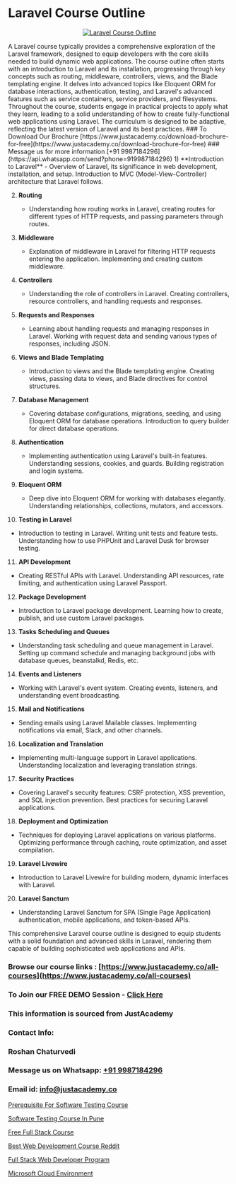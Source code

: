 # Laravel Course Outline

<p align="center">
  <a href="https://justacademy.co/storage2/course_image/1676637388_course_image.webp">
    <img src="https://justacademy.co/course-detail/laravel-training" alt="Laravel Course Outline">
  </a>
</p>
A Laravel course typically provides a comprehensive exploration of the Laravel framework, designed to equip developers with the core skills needed to build dynamic web applications. The course outline often starts with an introduction to Laravel and its installation, progressing through key concepts such as routing, middleware, controllers, views, and the Blade templating engine. It delves into advanced topics like Eloquent ORM for database interactions, authentication, testing, and Laravel's advanced features such as service containers, service providers, and filesystems. Throughout the course, students engage in practical projects to apply what they learn, leading to a solid understanding of how to create fully-functional web applications using Laravel. The curriculum is designed to be adaptive, reflecting the latest version of Laravel and its best practices.
### To Download Our Brochure [https://www.justacademy.co/download-brochure-for-free](https://www.justacademy.co/download-brochure-for-free)
### Message us for more information [+91 9987184296](https://api.whatsapp.com/send?phone=919987184296)
1) **Introduction to Laravel**  
   - Overview of Laravel, its significance in web development, installation, and setup. Introduction to MVC (Model-View-Controller) architecture that Laravel follows.
   
2) **Routing**   
   - Understanding how routing works in Laravel, creating routes for different types of HTTP requests, and passing parameters through routes.
   
3) **Middleware**  
   - Explanation of middleware in Laravel for filtering HTTP requests entering the application. Implementing and creating custom middleware.
   
4) **Controllers**  
   - Understanding the role of controllers in Laravel. Creating controllers, resource controllers, and handling requests and responses.
   
5) **Requests and Responses**  
   - Learning about handling requests and managing responses in Laravel. Working with request data and sending various types of responses, including JSON.
   
6) **Views and Blade Templating**  
   - Introduction to views and the Blade templating engine. Creating views, passing data to views, and Blade directives for control structures.
   
7) **Database Management**  
   - Covering database configurations, migrations, seeding, and using Eloquent ORM for database operations. Introduction to query builder for direct database operations.
   
8) **Authentication**  
   - Implementing authentication using Laravel's built-in features. Understanding sessions, cookies, and guards. Building registration and login systems.
   
9) **Eloquent ORM**  
   - Deep dive into Eloquent ORM for working with databases elegantly. Understanding relationships, collections, mutators, and accessors.
   
10) **Testing in Laravel**  
   - Introduction to testing in Laravel. Writing unit tests and feature tests. Understanding how to use PHPUnit and Laravel Dusk for browser testing.
   
11) **API Development**  
   - Creating RESTful APIs with Laravel. Understanding API resources, rate limiting, and authentication using Laravel Passport.
   
12) **Package Development**  
   - Introduction to Laravel package development. Learning how to create, publish, and use custom Laravel packages.
   
13) **Tasks Scheduling and Queues**  
   - Understanding task scheduling and queue management in Laravel. Setting up command schedule and managing background jobs with database queues, beanstalkd, Redis, etc.
   
14) **Events and Listeners**  
   - Working with Laravel's event system. Creating events, listeners, and understanding event broadcasting.
   
15) **Mail and Notifications**  
   - Sending emails using Laravel Mailable classes. Implementing notifications via email, Slack, and other channels.
   
16) **Localization and Translation**  
   - Implementing multi-language support in Laravel applications. Understanding localization and leveraging translation strings.
   
17) **Security Practices**  
   - Covering Laravel's security features: CSRF protection, XSS prevention, and SQL injection prevention. Best practices for securing Laravel applications.
   
18) **Deployment and Optimization**  
   - Techniques for deploying Laravel applications on various platforms. Optimizing performance through caching, route optimization, and asset compilation.
   
19) **Laravel Livewire**  
   - Introduction to Laravel Livewire for building modern, dynamic interfaces with Laravel.
   
20) **Laravel Sanctum**  
   - Understanding Laravel Sanctum for SPA (Single Page Application) authentication, mobile applications, and token-based APIs.

This comprehensive Laravel course outline is designed to equip students with a solid foundation and advanced skills in Laravel, rendering them capable of building sophisticated web applications and APIs.

### Browse our course links : [https://www.justacademy.co/all-courses](https://www.justacademy.co/all-courses) 
### To Join our FREE DEMO Session - [Click Here](https://www.justacademy.co/register-for-course-demo)


### This information is sourced from JustAcademy
### Contact Info:
### Roshan Chaturvedi
### Message us on Whatsapp: [+91 9987184296](https://api.whatsapp.com/send?phone=919987184296)
### Email id: [info@justacademy.co](mailto:info@justacademy.co)
                
[Prerequisite For Software Testing Course](https://www.linkedin.com/pulse/prerequisite-software-testing-course-mbiuc?trackingId=mLpD8AulTRiw0BwxRHwxTA%3D%3D&lipi=urn%3Ali%3Apage%3Ad_flagship3_company_admin%3BO6zCmHqaTSmsGbbNTRP%2FeA%3D%3D)

[Software Testing Course In Pune](https://www.linkedin.com/pulse/software-testing-course-pune-justacademy-bay-area-s8dyc/)

[Free Full Stack Course](https://medium.com/@mahi3106/free-full-stack-course-4f693d9d626e)

[Best Web Development Course Reddit](https://medium.com/@abhidnya.1068/best-web-development-course-reddit-7912e2b76886)

[Full Stack Web Developer Program](https://justacademyin.github.io/justacademy/full-stack-web-developer-program)

[Microsoft Cloud Environment](https://justacademyin.github.io/justacademy/microsoft-cloud-environment)

